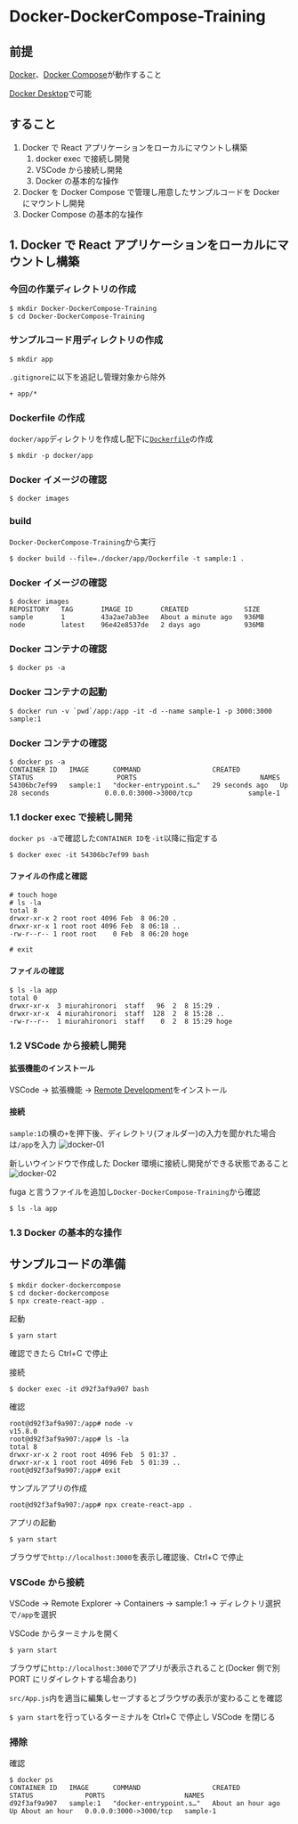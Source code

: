 # Docker-DockerCompose-Training

## 前提

[Docker](https://www.docker.com/)、[Docker Compose](https://docs.docker.com/compose/)が動作すること

[Docker Desktop](https://www.docker.com/get-started)で可能

## すること

1. Docker で React アプリケーションをローカルにマウントし構築
   1. docker exec で接続し開発
   1. VSCode から接続し開発
   1. Docker の基本的な操作
1. Docker を Docker Compose で管理し用意したサンプルコードを Docker にマウントし開発
1. Docker Compose の基本的な操作

## 1. Docker で React アプリケーションをローカルにマウントし構築

### 今回の作業ディレクトリの作成

```
$ mkdir Docker-DockerCompose-Training
$ cd Docker-DockerCompose-Training
```

### サンプルコード用ディレクトリの作成

```
$ mkdir app
```

`.gitignore`に以下を追記し管理対象から除外

```
+ app/*
```

### Dockerfile の作成

`docker/app`ディレクトリを作成し配下に[`Dockerfile`](./docker/app/Dockerfile)の作成

```
$ mkdir -p docker/app
```

### Docker イメージの確認

```
$ docker images
```

### build

`Docker-DockerCompose-Training`から実行

```
$ docker build --file=./docker/app/Dockerfile -t sample:1 .
```

### Docker イメージの確認

```
$ docker images
REPOSITORY   TAG       IMAGE ID       CREATED              SIZE
sample       1         43a2ae7ab3ee   About a minute ago   936MB
node         latest    96e42e8537de   2 days ago           936MB
```

### Docker コンテナの確認

```
$ docker ps -a
```

### Docker コンテナの起動

```
$ docker run -v `pwd`/app:/app -it -d --name sample-1 -p 3000:3000 sample:1
```

### Docker コンテナの確認

```
$ docker ps -a
CONTAINER ID   IMAGE      COMMAND                  CREATED          STATUS                     PORTS                               NAMES
54306bc7ef99   sample:1   "docker-entrypoint.s…"   29 seconds ago   Up 28 seconds              0.0.0.0:3000->3000/tcp              sample-1
```

### 1.1 docker exec で接続し開発

`docker ps -a`で確認した`CONTAINER ID`を`-it`以降に指定する

```
$ docker exec -it 54306bc7ef99 bash
```

#### ファイルの作成と確認

```
# touch hoge
# ls -la
total 8
drwxr-xr-x 2 root root 4096 Feb  8 06:20 .
drwxr-xr-x 1 root root 4096 Feb  8 06:18 ..
-rw-r--r-- 1 root root    0 Feb  8 06:20 hoge

# exit
```

#### ファイルの確認

```
$ ls -la app
total 0
drwxr-xr-x  3 miurahironori  staff   96  2  8 15:29 .
drwxr-xr-x  4 miurahironori  staff  128  2  8 15:28 ..
-rw-r--r--  1 miurahironori  staff    0  2  8 15:29 hoge
```

### 1.2 VSCode から接続し開発

#### 拡張機能のインストール

VSCode -> 拡張機能 -> [Remote Development](https://marketplace.visualstudio.com/items?itemName=ms-vscode-remote.vscode-remote-extensionpack)をインストール

#### 接続

`sample:1`の横の`+`を押下後、ディレクトリ(フォルダー)の入力を聞かれた場合は`/app`を入力
![docker-01](./images/docker-01.png)

新しいウインドウで作成した Docker 環境に接続し開発ができる状態であること
![docker-02](./images/docker-02.png)

fuga と言うファイルを追加し`Docker-DockerCompose-Training`から確認

```
$ ls -la app
```

### 1.3 Docker の基本的な操作

## サンプルコードの準備

```
$ mkdir docker-dockercompose
$ cd docker-dockercompose
$ npx create-react-app .
```

起動

```
$ yarn start
```

確認できたら Ctrl+C で停止

接続

```
$ docker exec -it d92f3af9a907 bash
```

確認

```
root@d92f3af9a907:/app# node -v
v15.8.0
root@d92f3af9a907:/app# ls -la
total 8
drwxr-xr-x 2 root root 4096 Feb  5 01:37 .
drwxr-xr-x 1 root root 4096 Feb  5 01:39 ..
root@d92f3af9a907:/app# exit
```

サンプルアプリの作成

```
root@d92f3af9a907:/app# npx create-react-app .
```

アプリの起動

```
$ yarn start
```

ブラウザで`http://localhost:3000`を表示し確認後、Ctrl+C で停止

### VSCode から接続

VSCode -> Remote Explorer -> Containers -> sample:1 -> ディレクトリ選択で`/app`を選択

VSCode からターミナルを開く

```
$ yarn start
```

ブラウザに`http://localhost:3000`でアプリが表示されること(Docker 側で別 PORT にリダイレクトする場合あり)

`src/App.js`内を適当に編集しセーブするとブラウザの表示が変わることを確認

`$ yarn start`を行っているターミナルを Ctrl+C で停止し VSCode を閉じる

### 掃除

確認

```
$ docker ps
CONTAINER ID   IMAGE      COMMAND                  CREATED             STATUS             PORTS                    NAMES
d92f3af9a907   sample:1   "docker-entrypoint.s…"   About an hour ago   Up About an hour   0.0.0.0:3000->3000/tcp   sample-1
```
